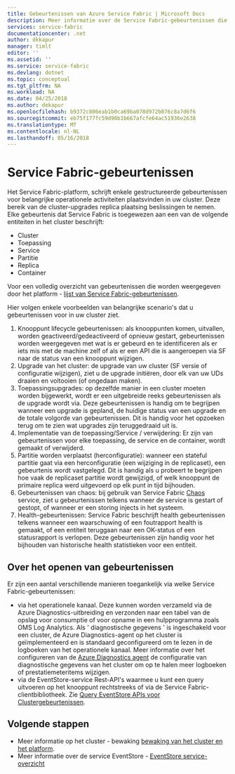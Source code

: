 ```yaml
---
title: Gebeurtenissen van Azure Service Fabric | Microsoft Docs
description: Meer informatie over de Service Fabric-gebeurtenissen die buiten het vak om u te helpen bij het bewaken van uw Azure Service Fabric-cluster.
services: service-fabric
documentationcenter: .net
author: dkkapur
manager: timlt
editor: ''
ms.assetid: ''
ms.service: service-fabric
ms.devlang: dotnet
ms.topic: conceptual
ms.tgt_pltfrm: NA
ms.workload: NA
ms.date: 04/25/2018
ms.author: dekapur
ms.openlocfilehash: b9372c806eab1b0ca69ba078d972b076c8a7d6f6
ms.sourcegitcommit: eb75f177fc59d90b1b667afcfe64ac51936e2638
ms.translationtype: MT
ms.contentlocale: nl-NL
ms.lasthandoff: 05/16/2018
---
```

# <a name="service-fabric-events"></a>Service Fabric-gebeurtenissen 

Het Service Fabric-platform, schrijft enkele gestructureerde gebeurtenissen voor belangrijke operationele activiteiten plaatsvinden in uw cluster. Deze bereik van de cluster-upgrades replica plaatsing beslissingen te nemen. Elke gebeurtenis dat Service Fabric is toegewezen aan een van de volgende entiteiten in het cluster beschrijft:
* Cluster
* Toepassing
* Service
* Partitie
* Replica 
* Container

Voor een volledig overzicht van gebeurtenissen die worden weergegeven door het platform - [lijst van Service Fabric-gebeurtenissen](service-fabric-diagnostics-event-generation-operational.md).

Hier volgen enkele voorbeelden van belangrijke scenario's dat u gebeurtenissen voor in uw cluster ziet. 
1. Knooppunt lifecycle gebeurtenissen: als knooppunten komen, uitvallen, worden geactiveerd/gedeactiveerd of opnieuw gestart, gebeurtenissen worden weergegeven met wat is er gebeurd en te identificeren als er iets mis met de machine zelf of als er een API die is aangeroepen via SF naar de status van een knooppunt wijzigen.
1. Upgrade van het cluster: de upgrade van uw cluster (SF versie of configuratie wijzigen), ziet u de upgrade initiëren, door elk van uw UDs draaien en voltooien (of ongedaan maken). 
1. Toepassingsupgrades: op dezelfde manier in een cluster moeten worden bijgewerkt, wordt er een uitgebreide reeks gebeurtenissen als de upgrade wordt via. Deze gebeurtenissen is handig om te begrijpen wanneer een upgrade is gepland, de huidige status van een upgrade en de totale volgorde van gebeurtenissen. Dit is handig voor het opzoeken terug om te zien wat upgrades zijn teruggedraaid uit is.
1. Implementatie van de toepassing/Service / verwijdering: Er zijn van gebeurtenissen voor elke toepassing, de service en de container, wordt gemaakt of verwijderd.
1. Partitie worden verplaatst (herconfiguratie): wanneer een stateful partitie gaat via een herconfiguratie (een wijziging in de replicaset), een gebeurtenis wordt vastgelegd. Dit is handig als u probeert te begrijpen hoe vaak de replicaset partitie wordt gewijzigd, of welk knooppunt de primaire replica werd uitgevoerd op elk punt in tijd bijhouden.
1. Gebeurtenissen van chaos: bij gebruik van Service Fabric [Chaos](service-fabric-controlled-chaos.md) service, ziet u gebeurtenissen telkens wanneer de service is gestart of gestopt, of wanneer er een storing injects in het systeem.
1. Health-gebeurtenissen: Service Fabric beschrijft health gebeurtenissen telkens wanneer een waarschuwing of een foutrapport health is gemaakt, of een entiteit teruggaan naar een OK-status of een statusrapport is verlopen. Deze gebeurtenissen zijn handig voor het bijhouden van historische health statistieken voor een entiteit. 

## <a name="how-to-access-events"></a>Over het openen van gebeurtenissen

Er zijn een aantal verschillende manieren toegankelijk via welke Service Fabric-gebeurtenissen:
* via het operationele kanaal. Deze kunnen worden verzameld via de Azure Diagnostics-uitbreiding en verzonden naar een tabel van de opslag voor consumptie of voor opname in een hulpprogramma zoals OMS Log Analytics. Als ' diagnostische gegevens ' is ingeschakeld voor een cluster, de Azure Diagnostics-agent op het cluster is geïmplementeerd en is standaard geconfigureerd om te lezen in de logboeken van het operationele kanaal. Meer informatie over het configureren van de [Azure Diagnostics agent](service-fabric-diagnostics-event-aggregation-wad.md) de configuratie van diagnostische gegevens van het cluster om op te halen meer logboeken of prestatiemeteritems wijzigen. 
* via de EventStore-service Rest-API's waarmee u kunt een query uitvoeren op het knooppunt rechtstreeks of via de Service Fabric-clientbibliotheek. Zie [Query EventStore APIs voor Clustergebeurtenissen](service-fabric-diagnostics-eventstore-query.md).

## <a name="next-steps"></a>Volgende stappen
* Meer informatie op het cluster - bewaking [bewaking van het cluster en het platform](service-fabric-diagnostics-event-generation-infra.md).
* Meer informatie over de service EventStore - [EventStore service-overzicht](service-fabric-diagnostics-eventstore.md)
